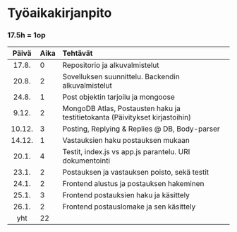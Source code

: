 # Työaikakirjanpito
### 17.5h = 1op

| Päivä  | Aika | Tehtävät  |
| :----: |:-----| :-----|
| 17.8.  | 0    | Repositorio ja alkuvalmistelut |
| 20.8.  | 2    | Sovelluksen suunnittelu. Backendin alkuvalmistelut |
| 24.8.  | 1    | Post objektin tarjoilu ja mongoose |
| 9.12.  | 2    | MongoDB Atlas, Postausten haku ja testitietokanta (Päivitykset kirjastoihin) |
| 10.12. | 3    | Posting, Replying & Replies @ DB, Body-parser |
| 14.12. | 1    | Vastauksien haku postauksen mukaan |
| 20.1.  | 4    | Testit, index.js vs app.js parantelu. URI dokumentointi |
| 23.1.  | 2    | Postauksen ja vastauksen poisto, sekä testit |
| 24.1.  | 2    | Frontend alustus ja postauksen hakeminen |
| 25.1.  | 3    | Frontend postauksien haku ja käsittely |
| 26.1.  | 2    | Frontend postauslomake ja sen käsittely |
| yht    | 22   | | 